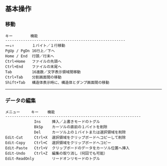 ## 基本操作

### 移動


    キー        機能
    ------------------------------------------------------
    →←↓↑        １バイト／１行移動
    PgUp / PgDn 16行上／下へ
    Home / End  行頭／行末へ
    Ctrl+Home   ファイルの先頭へ
    Ctrl+End    ファイルの末尾へ
    Tab         16進数／文字表示領域間移動
    Ctrl+Tab    分割画面間の移動
    Shift+Tab   構造体表示時に、構造体とダンプ画面間の移動

----

### データの編集


    メニュー     キー    機能
    -------------------------------------------------------------
                 Ins     挿入／上書きモードのトグル
                 BkSp    カーソルの直前の１バイトを削除
                 Del     カーソル上の１バイトまたは選択領域を削除
    Edit-Cut     Ctrl+X  選択領域をクリップボードへコピーして削除
    Edit-Copy    Ctrl+C  選択領域をクリップボードへコピー
    Edit-Paste   Ctrl+V  クリップボードのデータをカーソル位置へ挿入
    Edit-Undo    Ctrl+Z  編集の取り消し（何回でも可能）
    Edit-ReadOnly        リードオンリモードのトグル

